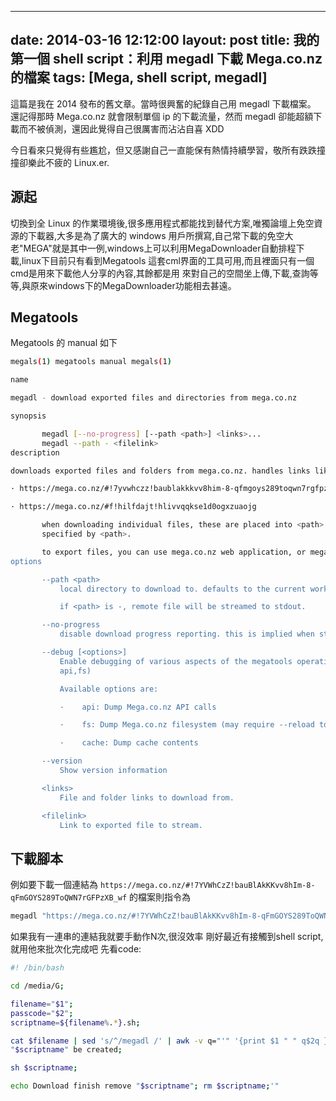 
---
date: 2014-03-16 12:12:00
layout: post
title: 我的第一個 shell script：利用 megadl 下載 Mega.co.nz 的檔案
tags: [Mega, shell script, megadl]
---

這篇是我在 2014 發布的舊文章。當時很興奮的紀錄自己用 megadl 下載檔案。 還記得那時 Mega.co.nz 就會限制單個 ip 的下載流量，然而 megadl 卻能超額下載而不被偵測，還因此覺得自己很厲害而沾沾自喜 XDD

今日看來只覺得有些尷尬，但又感謝自己一直能保有熱情持續學習，敬所有跌跌撞撞卻樂此不疲的 Linux.er.


<!--more-->


## 源起
切換到全 Linux 的作業環境後,很多應用程式都能找到替代方案,唯獨論壇上免空資源的下載器,大多是為了廣大的 windows 用戶所撰寫,自己常下載的免空大老"MEGA"就是其中一例,windows上可以利用MegaDownloader自動排程下載,linux下目前只有看到Megatools 這套cml界面的工具可用,而且裡面只有一個cmd是用來下載他人分享的內容,其餘都是用 來對自己的空間坐上傳,下載,查詢等等,與原來windows下的MegaDownloader功能相去甚遠。

## Megatools
Megatools 的 manual 如下

``` bash
megals(1) megatools manual megals(1)

name

megadl - download exported files and directories from mega.co.nz

synopsis

       megadl [--no-progress] [--path <path>] <links>...
       megadl --path - <filelink>
description

downloads exported files and folders from mega.co.nz. handles links like:

· https://mega.co.nz/#!7yvwhczz!baublakkkvv8him-8-qfmgoys289toqwn7rgfpzxb_w

· https://mega.co.nz/#f!hilfdajt!hlivvqqkse1d0ogxzuaojg

       when downloading individual files, these are placed into <path>. when downloading folders, the contents of the folder are placed into directory
       specified by <path>.

       to export files, you can use mega.co.nz web application, or megals(1)'s --export option.
options

       --path <path>
           local directory to download to. defaults to the current working directory.

           if <path> is -, remote file will be streamed to stdout.

       --no-progress
           disable download progress reporting. this is implied when streaming.

       --debug [<options>]
           Enable debugging of various aspects of the megatools operation. You may enable multiple debugging options separated by commas. (eg.  --debug
           api,fs)

           Available options are:

           ·    api: Dump Mega.co.nz API calls

           ·    fs: Dump Mega.co.nz filesystem (may require --reload to actually print something)

           ·    cache: Dump cache contents

       --version
           Show version information

       <links>
           File and folder links to download from.

       <filelink>
           Link to exported file to stream.
```

## 下載腳本

例如要下載一個連結為 `https://mega.co.nz/#!7YVWhCzZ!bauBlAkKKvv8hIm-8-qFmGOYS289ToQWN7rGFPzXB_wf` 的檔案則指令為 
``` sh
megadl "https://mega.co.nz/#!7YVWhCzZ!bauBlAkKKvv8hIm-8-qFmGOYS289ToQWN7rGFPzXB_w"
```

如果我有一連串的連結我就要手動作N次,很沒效率 剛好最近有接觸到shell script,就用他來批次化完成吧
先看code:

``` bash
#! /bin/bash

cd /media/G;

filename="$1";
passcode="$2";
scriptname=${filename%.*}.sh;

cat $filename | sed 's/^/megadl /' | awk -v q="'" '{print $1 " " q$2q }' >$scriptname; echo
"$scriptname" be created;

sh $scriptname;

echo Download finish remove "$scriptname"; rm $scriptname;'"

```

